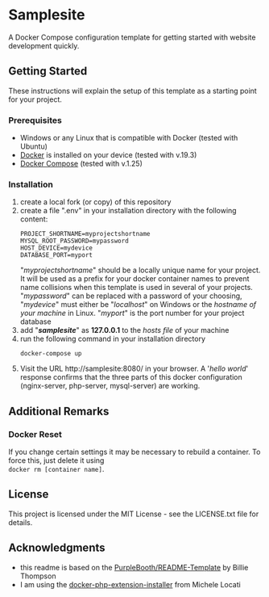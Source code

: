 # Samplesite
A Docker Compose configuration template for getting started with website development quickly.
## Getting Started
These instructions will explain the setup of this template as a starting point for your project.
### Prerequisites
* Windows or any Linux that is compatible with Docker (tested with Ubuntu)
* [Docker][1] is installed on your device (tested with v.19.3) 
* [Docker Compose][2] (tested with v.1.25)
### Installation
1.   create a local fork (or copy) of this repository
1.   create a file ".env" in your installation directory with the following content:
        ```
        PROJECT_SHORTNAME=myprojectshortname
        MYSQL_ROOT_PASSWORD=mypassword
        HOST_DEVICE=mydevice
        DATABASE_PORT=myport
        ```  
     "_myprojectshortname_" should be a locally unique name for your project.
     It will be used as a prefix for your docker container names to prevent name collisions when this template is used
     in several of your projects.
     "_mypassword_" can be replaced with a password of your choosing,  
     "_mydevice_" must either be "_localhost_" on Windows or the _hostname of your machine_ in Linux.
     "_myport_" is the port number for your project database
1.   add "___samplesite___" as __127.0.0.1__ to the _hosts file_ of your machine
1.   run the following command in your installation directory
        ```
        docker-compose up
        ```
1.   Visit the URL http://samplesite:8080/ in your browser. A '_hello world_' response confirms
     that the three parts of this docker configuration (nginx-server, php-server, mysql-server) are working.
## Additional Remarks
### Docker Reset
If you change certain settings it may be necessary to rebuild a container.
To force this, just delete it using  
`docker rm [container name]`.
## License
This project is licensed under the MIT License - see the LICENSE.txt file for details.
## Acknowledgments
* this readme is based on the [PurpleBooth/README-Template][3] by Billie Thompson
* I am using the [docker-php-extension-installer][4] from Michele Locati

[1]: https://docs.docker.com/get-started/
[2]: https://docs.docker.com/compose/install/
[3]: https://gist.github.com/PurpleBooth/109311bb0361f32d87a2
[4]: https://github.com/mlocati/docker-php-extension-installer